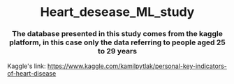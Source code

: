 <h1 align='center'>Heart_desease_ML_study</h1>
<h3 align='center'>The database presented in this study comes from the kaggle platform, in this case only the data referring to people aged 25 to 29 years</h3>

Kaggle's link: https://www.kaggle.com/kamilpytlak/personal-key-indicators-of-heart-disease

